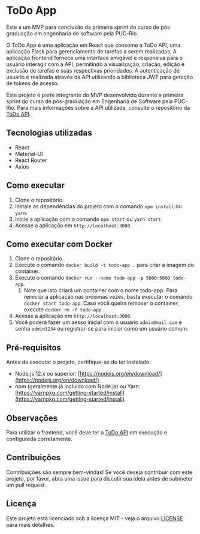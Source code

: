# ToDo App

Este é um MVP para conclusão da primeira sprint do curso de pós graduação em engenharia de software pela PUC-Rio.

O ToDo App é uma aplicação em React que consome a ToDo API, uma aplicação Flask para gerenciamento de tarefas a serem realizadas. A aplicação frontend fornece uma interface amigável e responsiva para o usuário interagir com a API, permitindo a visualização, criação, edição e exclusão de tarefas e suas respectivas prioridades. A autenticação de usuário é realizada através da API utilizando a biblioteca JWT para geração de tokens de acesso.

Este projeto é parte integrante do MVP desenvolvido durante a primeira sprint do curso de pós-graduação em Engenharia de Software pela PUC-Rio. Para mais informações sobre a API utilizada, consulte o repositório da [ToDo API](https://github.com/seu_usuario/seu_repositorio_api).

## Tecnologias utilizadas

- React
- Material-UI
- React Router
- Axios

## Como executar

1. Clone o repositório.
2. Instale as dependências do projeto com o comando `npm install` ou `yarn`.
3. Inicie a aplicação com o comando `npm start` ou `yarn start`.
4. Acesse a aplicação em `http://localhost:3000`.

## Como executar com Docker

1. Clone o repositório.
2. Execute o comando `docker build -t todo-app .` para criar a imagem do container.
4. Execute o comando `docker run --name todo-app -p 5000:5000 todo-app`.
    1. Note que isto criará um container com o nome todo-app. Para reiniciar a aplicação nas próximas vezes, basta executar o comando `docker start todo-app`. Caso você queira remover o container, execute `docker rm -f todo-app`.
4. Acesse a aplicação em `http://localhost:3000`.
5. Você poderá fazer um aesso inicial com o usuário `admin@mail.com` e senha `admin1234` ou registrar-se para iniciar como um usuário comum.

## Pré-requisitos

Antes de executar o projeto, certifique-se de ter instalado:

- Node.js 12.x ou superior: [https://nodejs.org/en/download/](https://nodejs.org/en/download/)
- npm (geralmente já incluído com Node.js) ou Yarn: [https://yarnpkg.com/getting-started/install](https://yarnpkg.com/getting-started/install)

## Observações

Para utilizar o frontend, você deve ter a [ToDo API](https://github.com/seu_usuario/seu_repositorio_api) em execução e configurada corretamente.

## Contribuições

Contribuições são sempre bem-vindas! Se você deseja contribuir com este projeto, por favor, abra uma issue para discutir sua ideia antes de submeter um pull request.

## Licença

Este projeto está licenciado sob a licença MIT - veja o arquivo [LICENSE](LICENSE) para mais detalhes.
